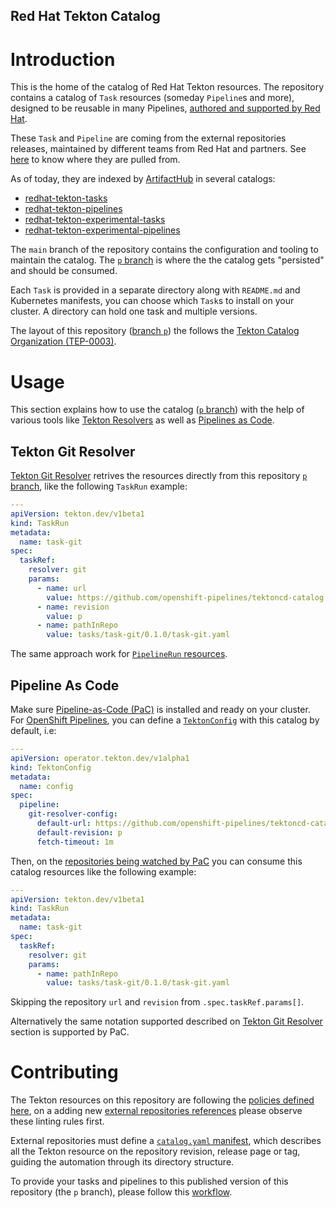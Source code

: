 Red Hat Tekton Catalog
----------------------

# Introduction

This is the home of the catalog of Red Hat Tekton resources. The repository contains a catalog of `Task` resources (someday `Pipeline`s and more), designed to be reusable in many Pipelines, [authored and supported by Red Hat](./docs/ecosystem-team.md).

These `Task` and `Pipeline` are coming from the external repositories releases, maintained by different teams from Red Hat and partners. See [here](https://github.com/openshift-pipelines/tektoncd-catalog/blob/main/externals.yaml) to know where they are pulled from.

As of today, they are indexed by [ArtifactHub][artifactHub] in several catalogs:
- [redhat-tekton-tasks][artifactHubRedHatTasks]
- [redhat-tekton-pipelines][artifactHubRedHatPipelines]
- [redhat-tekton-experimental-tasks][artifactHubRedHatExperimentalTasks]
- [redhat-tekton-experimental-pipelines][artifactHubRedHatExperimentalPipelines]

The `main` branch of the repository contains the configuration and tooling to maintain the catalog. The [`p` branch][pBranch] is where the the catalog gets "persisted" and should be consumed.

Each `Task` is provided in a separate directory along with `README.md` and Kubernetes manifests, you can choose which `Task`s to install on your cluster. A directory can hold one task and multiple versions.

The layout of this repository ([branch `p`][pBranch]) the follows the [Tekton Catalog Organization (TEP-0003)][TEP0003].

# Usage

This section explains how to use the catalog ([`p` branch][pBranch]) with the help of various tools like [Tekton Resolvers][tektonResolvers] as well as [Pipelines as Code][pipelineAsCode]. 

## Tekton Git Resolver

[Tekton Git Resolver][tektonGitResolver] retrives the resources directly from this repository [`p` branch][pBranch], like the following `TaskRun` example:

```yml
---
apiVersion: tekton.dev/v1beta1
kind: TaskRun
metadata:
  name: task-git
spec:
  taskRef:
    resolver: git
    params:
      - name: url
        value: https://github.com/openshift-pipelines/tektoncd-catalog
      - name: revision
        value: p
      - name: pathInRepo
        value: tasks/task-git/0.1.0/task-git.yaml
```

The same approach work for [`PipelineRun` resources][tektonGitResolverPipeline].

## Pipeline As Code

Make sure [Pipeline-as-Code (PaC)][pipelineAsCode] is installed and ready on your cluster. For [OpenShift Pipelines][openshiftPipelines], you can define a [`TektonConfig`][openshiftPipelinesConfig] with this catalog by default, i.e:

```yml
---
apiVersion: operator.tekton.dev/v1alpha1
kind: TektonConfig
metadata:
  name: config
spec:
  pipeline:
    git-resolver-config:
      default-url: https://github.com/openshift-pipelines/tektoncd-catalog
      default-revision: p
      fetch-timeout: 1m 
```

Then, on the [repositories being watched by PaC][pipelineAsCodeRepository] you can consume this catalog resources like the following example:

```yml
---
apiVersion: tekton.dev/v1beta1
kind: TaskRun
metadata:
  name: task-git
spec:
  taskRef:
    resolver: git
    params:
      - name: pathInRepo
        value: tasks/task-git/0.1.0/task-git.yaml
```

Skipping the repository `url` and `revision` from `.spec.taskRef.params[]`.

Alternatively the same notation supported described on [Tekton Git Resolver](#tekton-git-resolver) section is supported by PaC.

# Contributing

The Tekton resources on this repository are following the [policies defined here](./docs/lint.md), on a adding new [external repositories references](./externals.yaml) please observe these linting rules first.

External repositories must define a [`catalog.yaml` manifest](./docs/catalog.md), which describes all the Tekton resource on the repository revision, release page or tag, guiding the automation through its directory structure.

To provide your tasks and pipelines to this published version of this repository (the `p` branch), please follow this [workflow](./docs/workflow-provide-your-tekton-resources.md).

[artifactHub]: https://github.com/artifacthub.io
[artifactHubRedHatExperimentalPipelines]: https://artifacthub.io/packages/search?repo=redhat-tekton-experimental-pipelines
[artifactHubRedHatExperimentalTasks]: https://artifacthub.io/packages/search?repo=redhat-tekton-experimental-tasks
[artifactHubRedHatPipelines]: https://artifacthub.io/packages/search?repo=redhat-tekton-pipelines&page=1
[artifactHubRedHatTasks]: https://artifacthub.io/packages/search?repo=redhat-tekton-tasks&page=1
[openshiftPipelines]: https://docs.openshift.com/pipelines/1.12/about/about-pipelines.html
[openshiftPipelinesConfig]: https://docs.openshift.com/pipelines/1.12/create/remote-pipelines-tasks-resolvers.html#resolver-git-config-anon_remote-pipelines-tasks-resolvers
[pBranch]: https://github.com/openshift-pipelines/tektoncd-catalog/tree/p
[pipelineAsCode]: https://pipelinesascode.com/
[pipelineAsCodeRepository]: https://github.com/openshift-pipelines/pipelines-as-code/blob/main/docs/content/docs/guide/repositorycrd.md
[tektonGitResolver]: https://tekton.dev/docs/pipelines/git-resolver/
[tektonGitResolverPipeline]:https://tekton.dev/docs/pipelines/git-resolver/#pipeline-resolution
[tektonResolvers]: https://tekton.dev/docs/pipelines/resolution-getting-started/
[TEP0003]: https://github.com/tektoncd/community/blob/main/teps/0003-tekton-catalog-organization.md
